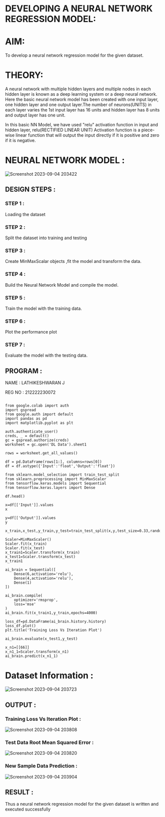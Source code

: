 # DEVELOPING A NEURAL NETWORK REGRESSION MODEL:

 # AIM:

To develop a neural network regression model for the given dataset.
# THEORY:

A neural network with multiple hidden layers and multiple nodes in each hidden layer is known as a deep learning system or a deep neural network. Here the basic neural network model has been created with one input layer, one hidden layer and one output layer.The number of neurons(UNITS) in each layer varies the 1st input layer has 16 units and hidden layer has 8 units and output layer has one unit.

In this basic NN Model, we have used "relu" activation function in input and hidden layer, relu(RECTIFIED LINEAR UNIT) Activation function is a piece-wise linear function that will output the input directly if it is positive and zero if it is negative.

# NEURAL NETWORK MODEL :
![Screenshot 2023-09-04 203422](https://github.com/LATHIKESHWARAN/basic-nn-model/assets/119393556/1c8945ef-7c63-45c2-a58b-1a51eac0149a)


## DESIGN STEPS :

### STEP 1 :

Loading the dataset

### STEP 2 :

Split the dataset into training and testing

### STEP 3 :

Create MinMaxScalar objects ,fit the model and transform the data.

### STEP 4 :

Build the Neural Network Model and compile the model.

### STEP 5 :

Train the model with the training data.

### STEP 6 :

Plot the performance plot

### STEP 7 :

Evaluate the model with the testing data.

## PROGRAM :
NAME : LATHIKESHWARAN J

REG NO : 212222230072
```

from google.colab import auth
import gspread
from google.auth import default
import pandas as pd
import matplotlib.pyplot as plt

auth.authenticate_user()
creds, _ = default()
gc = gspread.authorize(creds)
worksheet = gc.open('DL Data').sheet1

rows = worksheet.get_all_values()

df = pd.DataFrame(rows[1:], columns=rows[0])
df = df.astype({'Input':'float','Output':'float'})

from sklearn.model_selection import train_test_split
from sklearn.preprocessing import MinMaxScaler
from tensorflow.keras.models import Sequential
from tensorflow.keras.layers import Dense

df.head()

x=df[['Input']].values
x

y=df[['Output']].values
y

x_train,x_test,y_train,y_test=train_test_split(x,y,test_size=0.33,random_state=11)

Scaler=MinMaxScaler()
Scaler.fit(x_train)
Scaler.fit(x_test)
x_train1=Scaler.transform(x_train)
x_test1=Scaler.transform(x_test)
x_train1

ai_brain = Sequential([
    Dense(6,activation='relu'),
    Dense(4,activation='relu'),
    Dense(1)
])

ai_brain.compile(
    optimizer='rmsprop',
    loss='mse'
)
ai_brain.fit(x_train1,y_train,epochs=4000)

loss_df=pd.DataFrame(ai_brain.history.history)
loss_df.plot()
plt.title('Training Loss Vs Iteration Plot')

ai_brain.evaluate(x_test1,y_test)

x_n1=[[66]]
x_n1_1=Scaler.transform(x_n1)
ai_brain.predict(x_n1_1)

```
# Dataset Information :


![Screenshot 2023-09-04 203723](https://github.com/LATHIKESHWARAN/basic-nn-model/assets/119393556/85fb1e40-8589-470d-8419-c77a8598f865)


## OUTPUT :


### Training Loss Vs Iteration Plot :

![Screenshot 2023-09-04 203808](https://github.com/LATHIKESHWARAN/basic-nn-model/assets/119393556/1a09eea8-15c7-484b-816a-dfbff348ac86)



### Test Data Root Mean Squared Error :
![Screenshot 2023-09-04 203820](https://github.com/LATHIKESHWARAN/basic-nn-model/assets/119393556/5a89257b-94f1-4fac-9ec1-1d91a26a5f20)


### New Sample Data Prediction :

![Screenshot 2023-09-04 203904](https://github.com/LATHIKESHWARAN/basic-nn-model/assets/119393556/3a4ee154-cd7a-4a83-9a6a-e6c710c84b4b)


## RESULT :
Thus a neural network regression model for the given dataset is written and executed successfully
